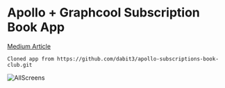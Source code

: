 # Apollo + Graphcool Subscription Book App

[Medium Article](https://medium.com/react-native-training/full-stack-react-native-development-using-graphcool-and-apollo-subscriptions-react-navigation-cdb3e1374c05)
```
Cloned app from https://github.com/dabit3/apollo-subscriptions-book-club.git
```

![AllScreens](./.screenshots/AllScreens.png?raw=true "AllScreens")

